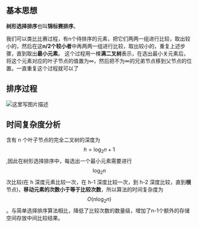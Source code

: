 ## 基本思想

**树形选择排序**也叫**锦标赛排序**。

我们可以类比比赛过程，有n个待排序的元素，把它们两两一组进行比较，取出较小的，然后在这**n/2个较小者**中再两两一组进行比较，取出较小的，重复上述步骤，直到取出**最小元素**。
这个过程用一棵**满二叉树**表示，在选出最小关元素后，将这个元素对应的叶子节点的值置为∞，然后把不为∞的兄弟节点移到父节点的位置。一直重复这个过程就可以了

## 排序过程

![这里写图片描述](树型选择排序.assets/20180404233327853)

## 时间复杂度分析

含有 n 个叶子节点的完全二叉树的深度为 $$h=\log_2n+1$$ ,因此在树形选择排序中，每选出一个最小元素需要进行 $$\log_2n$$ 次比较(在 h 深度元素比较一次，在 h-1 深度比较一次，到 h-2 深度比较，直到**根**节点)，**移动元素的次数小于等于比较次数**，所以算法的时间复杂度为$$O(n\log_2n)$$。与简单选择排序算法相比，降低了比较次数的数量级，增加了n-1个额外的存储空间存放中间比较结果。